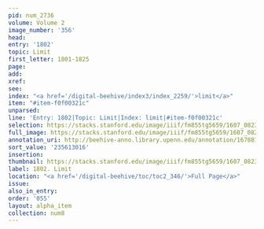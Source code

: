```yaml
---
pid: num_2736
volume: Volume 2
image_number: '356'
head:
entry: '1802'
topic: Limit
first_letter: 1801-1825
page:
add:
xref:
see:
index: "<a href='/digital-beehive/index3/index_2259/'>limit</a>"
item: "#item-f0f00321c"
unparsed:
line: 'Entry: 1802|Topic: Limit|Index: limit|#item-f0f00321c'
selection: https://stacks.stanford.edu/image/iiif/fm855tg5659/1607_0823/914,3016,2756,356/full/0/default.jpg
full_image: https://stacks.stanford.edu/image/iiif/fm855tg5659/1607_0823/full/full/0/default.jpg
annotation_uri: http://beehive-anno.library.upenn.edu/annotation/1678815105786
sort_value: '235613016'
insertion:
thumbnail: https://stacks.stanford.edu/image/iiif/fm855tg5659/1607_0823/914,3016,600,180/250,/0/default.jpg
label: 1802. Limit
location: "<a href='/digital-beehive/toc/toc2_346/'>Full Page</a>"
issue:
also_in_entry:
order: '055'
layout: alpha_item
collection: num8
---
```

